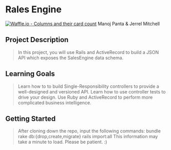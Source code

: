 # Rales Engine
[![Waffle.io - Columns and their card count](https://badge.waffle.io/JerrelMitchell/rales_engine.svg?columns=all)](https://waffle.io/JerrelMitchell/rales_engine)
Manoj Panta & Jerrel Mitchell

## Project Description
> In this project, you will use Rails and ActiveRecord to build a JSON API which exposes the SalesEngine data schema.

## Learning Goals
> Learn how to to build Single-Responsibility controllers to provide a well-designed and versioned API.
> Learn how to use controller tests to drive your design.
> Use Ruby and ActiveRecord to perform more complicated business intelligence.

## Getting Started
> After cloning down the repo, input the following commands:
bundle
rake db:{drop,create,migrate}
rails import:all
> This information may take a minute to load. Please be patient. :)
